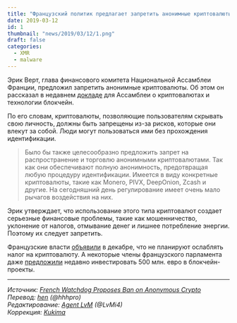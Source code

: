 ```yaml
---
title: "Французский политик предлагает запретить анонимные криптовалюты"
date: 2019-03-12
id: 1
thumbnail: "news/2019/03/12/1.png"
draft: false
categories: 
  - XMR 
  - malware
---
```


Эрик Верт, глава финансового комитета Национальной Ассамблеи Франции, предложил запретить анонимные криптовалюты. Об этом он рассказал в недавнем [докладе](http://www.assemblee-nationale.fr/15/pdf/rap-info/i1624.pdf) для Ассамблеи о криптовалютах и технологии блокчейн.

По его словам, криптовалюты, позволяющие пользователям скрывать свою личность, должны быть запрещены из-за рисков, которые они влекут за собой. Люди могут пользоваться ими без прохождения идентификации.

>Было бы также целесообразно предложить запрет на распространение и торговлю анонимными криптовалютами. Так как они обеспечивают полную анонимность, предотвращая любую процедуру идентификации. Имеется в виду конкретные криптовалюты, такие как Monero, PIVX, DeepOnion, Zcash и другие. На сегодняшний день регулирование имеет очень мало рычагов воздействия на них.

Эрик утверждает, что использование этого типа криптовалют создает серьезные финансовые проблемы, такие как мошенничество, уклонение от налогов, отмывание денег и лишнее потребление энергии. Поэтому их следует запретить.

Французские власти [объявили](https://ihodl.com/topnews/2018-12-20/france-wont-loosen-crypto-taxation/) в декабре, что не планируют ослаблять налог на криптовалюту. А некоторые члены французского парламента даже [предложили](https://ihodl.com/opinion/2018-12-13/france-wants-invest-500m-blockchain-will-it-happen/) недавно инвестировать 500 млн. евро в блокчейн-проекты.

--- 
_Источник: [French Watchdog Proposes Ban on Anonymous Crypto](https://ihodl.com/topnews/2019-03-08/french-watchdog-proposes-ban-anonymous-crypto/)  
Перевод: [hen](https://xmr.ru/members/58/) (@hhhpro)  
Редактирование: [Agent LvM](https://xmr.ru/members/3/) (@LvMi4)  
Коррекция: [Kukima](https://xmr.ru/members/138/)_